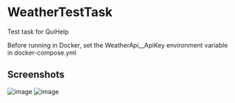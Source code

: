 # WeatherTestTask
Test task for QuiHelp

Before running in Docker, set the WeatherApi__ApiKey environment variable in docker-compose.yml

## Screenshots
![image](https://github.com/user-attachments/assets/100ef98c-1aa2-41a7-9987-a89317aac9bd)
![image](https://github.com/user-attachments/assets/de7e65b2-07e4-48c6-9a2d-b7144d3b6460)
